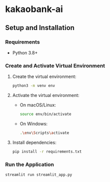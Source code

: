 # kakaobank-ai

## Setup and Installation

### Requirements
- Python 3.8+

### Create and Activate Virtual Environment

1. Create the virtual environment:
   ```bash
   python3 -m venv env
   ```

2. Activate the virtual environment:

   - On macOS/Linux:
     ```bash
     source env/bin/activate
     ```

   - On Windows:
     ```bash
     .\env\Scripts\activate
     ```

3. Install dependencies:
   ```bash
   pip install -r requirements.txt
   ```

### Run the Application

```bash
streamlit run streamlit_app.py
```

